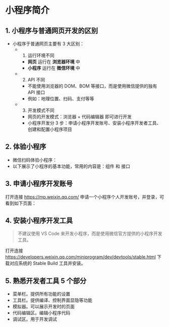 # 小程序简介

## 1. 小程序与普通网页开发的区别

- 小程序于普通网页主要有 3 大区别：
  - 1. 运行环境不同
    - **网页** 运行在 **浏览器环境** 中
    - **小程序** 运行在 **微信环境** 中
  - 2. API 不同
    - 不能使用浏览器的 DOM、BOM 等接口，而是使用微信提供的独有 API 接口
    - 例如：地理位置、扫码、支付等等
  - 3. 开发模式不同
    - 网页的开发模式：浏览器 + 代码编辑器 即可进行开发
    - 小程序开发分 3 步：申请小程序开发账号、安装小程序开发者工具、创建和配置小程序项目

## 2. 体验小程序

- 微信扫码体验小程序：
  <tgx-img src="/frontend/applet/about-applet/applet-use1.png" width="250" title="小程序二维码" alt="小程序二维码"></tgx-img>
- 以下展示了小程序的基本功能，常用的内容是：组件 和 接口
  <tgx-img src="/frontend/applet/about-applet/applet-use2.png" width="300" title="小程序基本功能示意图" alt="小程序基本功能示意图">
  </tgx-img>

## 3. 申请小程序开发账号

打开连接 <tgx-link href="https://mp.weixin.qq.com/">https://mp.weixin.qq.com/</tgx-link> 申请一个小程序个人开发账号，并登录，可看到如下页面：

<tgx-img src="/frontend/applet/about-applet/applet-manage.png" title="小程序后台管理示意图" alt="小程序后台管理示意图"></tgx-img>

## 4. 安装小程序开发工具

> 不建议使用 VS Code 来开发小程序，而是使用微信官方提供的小程序开发工具。

打开连接 <tgx-link href="https://developers.weixin.qq.com/miniprogram/dev/devtools/stable.html">https://developers.weixin.qq.com/miniprogram/dev/devtools/stable.html</tgx-link>
下载对应系统的 Stable Build 工具并安装。

## 5. 熟悉开发者工具 5 个部分

- 菜单栏。提供所有功能的设置
- 工具栏。提供编译、控制界面显隐等功能
- 模拟器。可以展示开发时的页面
- 代码编辑区。编辑小程序代码
- 调试区。用于开发调试
